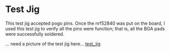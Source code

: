 # Test Jig

This test jig accepted pogo pins. Once the nrf52840 was put on the board, I used this test jig to verify all the pins were function; that is, all the BGA pads were successfully soldered.

... need a picture of the test jig here...
[test_jig](https://github.com/hydronics2/Teardown-2019/blob/master/soldering/eagle_design_files/test-jig/test_jig_top.JPG)
